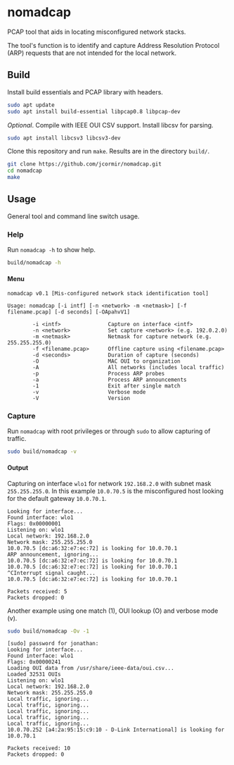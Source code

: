 # nomadcap

PCAP tool that aids in locating misconfigured network stacks.

The tool's function is to identify and capture Address Resolution Protocol (ARP)
requests that are not intended for the local network.

## Build

Install build essentials and PCAP library with headers.

```bash
sudo apt update
sudo apt install build-essential libpcap0.8 libpcap-dev
```

*Optional*. Compile with IEEE OUI CSV support. Install libcsv for parsing.

```bash
sudo apt install libcsv3 libcsv3-dev
```

Clone this repository and run `make`. Results are in the directory `build/`.

```bash
git clone https://github.com/jcormir/nomadcap.git
cd nomadcap
make
```

## Usage

General tool and command line switch usage.

### Help

Run `nomadcap -h` to show help.

```bash
build/nomadcap -h
```

#### Menu

```text
nomadcap v0.1 [Mis-configured network stack identification tool]

Usage: nomadcap [-i intf] [-n <network> -m <netmask>] [-f filename.pcap] [-d seconds] [-OApahvV1]

        -i <intf>               Capture on interface <intf>
        -n <network>            Set capture <network> (e.g. 192.0.2.0)
        -m <netmask>            Netmask for capture network (e.g. 255.255.255.0)
        -f <filename.pcap>      Offline capture using <filename.pcap>
        -d <seconds>            Duration of capture (seconds)
        -O                      MAC OUI to organization
        -A                      All networks (includes local traffic)
        -p                      Process ARP probes
        -a                      Process ARP announcements
        -1                      Exit after single match
        -v                      Verbose mode
        -V                      Version
```

### Capture

Run `nomadcap` with root privileges or through `sudo` to allow capturing of traffic.

```bash
sudo build/nomadcap -v
```

#### Output

Capturing on interface `wlo1` for network `192.168.2.0` with subnet mask `255.255.255.0`.
In this example `10.0.70.5` is the misconfigured host looking for the default gateway `10.0.70.1`.

```text
Looking for interface...
Found interface: wlo1
Flags: 0x00000001
Listening on: wlo1
Local network: 192.168.2.0
Network mask: 255.255.255.0
10.0.70.5 [dc:a6:32:e7:ec:72] is looking for 10.0.70.1
ARP announcement, ignoring...
10.0.70.5 [dc:a6:32:e7:ec:72] is looking for 10.0.70.1
10.0.70.5 [dc:a6:32:e7:ec:72] is looking for 10.0.70.1
^CInterrupt signal caught...
10.0.70.5 [dc:a6:32:e7:ec:72] is looking for 10.0.70.1

Packets received: 5
Packets dropped: 0
```

Another example using one match (1), OUI lookup (O) and verbose mode (v).

```bash
sudo build/nomadcap -Ov -1
```

```text
[sudo] password for jonathan: 
Looking for interface...
Found interface: wlo1
Flags: 0x00000241
Loading OUI data from /usr/share/ieee-data/oui.csv...
Loaded 32531 OUIs
Listening on: wlo1
Local network: 192.168.2.0
Network mask: 255.255.255.0
Local traffic, ignoring...
Local traffic, ignoring...
Local traffic, ignoring...
Local traffic, ignoring...
Local traffic, ignoring...
10.0.70.252 [a4:2a:95:15:c9:10 - D-Link International] is looking for 10.0.70.1

Packets received: 10
Packets dropped: 0
```
